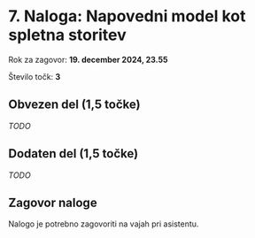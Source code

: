 # 7. Naloga: Napovedni model kot spletna storitev

Rok za zagovor: **19. december 2024, 23.55**

Število točk: **3** 

## Obvezen del (1,5 točke)
*TODO*

## Dodaten del (1,5 točke)
*TODO*

## Zagovor naloge
Nalogo je potrebno zagovoriti na vajah pri asistentu.